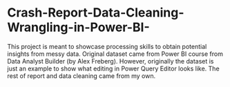 # Crash-Report-Data-Cleaning-Wrangling-in-Power-BI-
This project is meant to showcase processing skills to obtain potential insights from messy data. Original dataset came from Power BI course from Data Analyst Builder (by Alex Freberg). However, originally the dataset is just an example to show what editing in Power Query Editor looks like. The rest of report and data cleaning came from my own.
